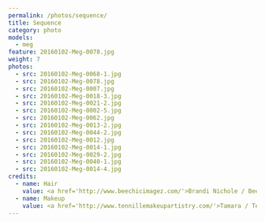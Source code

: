 ```yaml
---
permalink: /photos/sequence/
title: Sequence
category: photo
models:
  - meg
feature: 20160102-Meg-0078.jpg
weight: 7
photos:
  - src: 20160102-Meg-0068-1.jpg
  - src: 20160102-Meg-0078.jpg
  - src: 20160102-Meg-0007.jpg
  - src: 20160102-Meg-0018-3.jpg
  - src: 20160102-Meg-0021-2.jpg
  - src: 20160102-Meg-0002-5.jpg
  - src: 20160102-Meg-0062.jpg
  - src: 20160102-Meg-0013-2.jpg
  - src: 20160102-Meg-0044-2.jpg
  - src: 20160102-Meg-0012.jpg
  - src: 20160102-Meg-0014-1.jpg
  - src: 20160102-Meg-0029-2.jpg
  - src: 20160102-Meg-0040-1.jpg
  - src: 20160102-Meg-0014-4.jpg
credits:
  - name: Hair
    value: <a href='http://www.beechicimagez.com/'>Brandi Nichole / Bee Chic Imagez</a>
  - name: Makeup
    value: <a href='http://www.tennillemakeupartistry.com/'>Tamara / Tennille Makeup Artistry</a>
---
```

